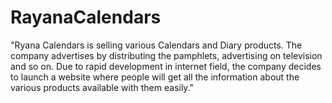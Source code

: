 # RayanaCalendars
"Ryana Calendars is selling various Calendars and Diary products. The company advertises by distributing the pamphlets, advertising on television and so on. Due to rapid development in internet field, the company decides to launch a website where people will get all the information about the various products available with them easily."
